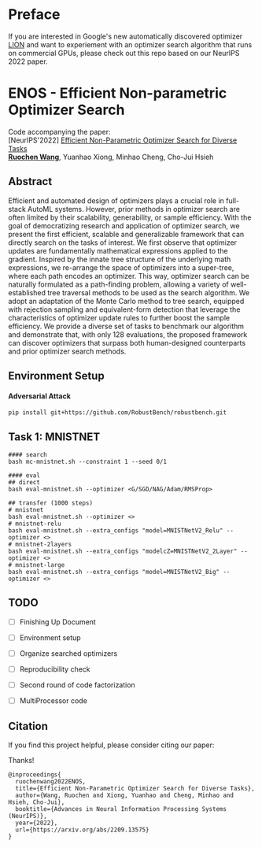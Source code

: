 # Preface

If you are interested in Google's new automatically discovered optimizer [LION](https://arxiv.org/abs/2302.06675) and want to experiement with an optimizer search algorithm that runs on commercial GPUs, please check out this repo based on our NeurIPS 2022 paper.


# ENOS - Efficient Non-parametric Optimizer Search

Code accompanying the paper:<br>
[NeurIPS'2022] [Efficient Non-Parametric Optimizer Search for Diverse Tasks](https://arxiv.org/abs/2209.13575)<br>
[**Ruochen Wang**](ruocwang.github.io), Yuanhao Xiong, Minhao Cheng, Cho-Jui Hsieh

## Abstract

Efficient and automated design of optimizers plays a crucial role in full-stack AutoML systems. However, prior methods in optimizer search are often limited by their scalability, generability, or sample efficiency. With the goal of democratizing research and application of optimizer search, we present the first efficient, scalable and generalizable framework that can directly search on the tasks of interest. We first observe that optimizer updates are fundamentally mathematical expressions applied to the gradient. Inspired by the innate tree structure of the underlying math expressions, we re-arrange the space of optimizers into a super-tree, where each path encodes an optimizer. This way, optimizer search can be naturally formulated as a path-finding problem, allowing a variety of well-established tree traversal methods to be used as the search algorithm. We adopt an adaptation of the Monte Carlo method to tree search, equipped with rejection sampling and equivalent-form detection that leverage the characteristics of optimizer update rules to further boost the sample efficiency. We provide a diverse set of tasks to benchmark our algorithm and demonstrate that, with only 128 evaluations, the proposed framework can discover optimizers that surpass both human-designed counterparts and prior optimizer search methods.


## Environment Setup
#### Adversarial Attack
```
pip install git+https://github.com/RobustBench/robustbench.git
```


## Task 1: MNISTNET
```
#### search
bash mc-mnistnet.sh --constraint 1 --seed 0/1

#### eval
## direct
bash eval-mnistnet.sh --optimizer <G/SGD/NAG/Adam/RMSProp>

## transfer (1000 steps)
# mnistnet
bash eval-mnistnet.sh --optimizer <>
# mnistnet-relu
bash eval-mnistnet.sh --extra_configs "model=MNISTNetV2_Relu" --optimizer <>
# mnistnet-2layers
bash eval-mnistnet.sh --extra_configs "modelcZ=MNISTNetV2_2Layer" --optimizer <>
# mnistnet-large
bash eval-mnistnet.sh --extra_configs "model=MNISTNetV2_Big" --optimizer <>
```


## TODO
- [ ] Finishing Up Document
- [ ] Environment setup
- [ ] Organize searched optimizers
- [ ] Reproducibility check
- [ ] Second round of code factorization
- [ ] MultiProcessor code


## Citation
If you find this project helpful, please consider citing our paper:

Thanks!

```
@inproceedings{
  ruochenwang2022ENOS,
  title={Efficient Non-Parametric Optimizer Search for Diverse Tasks},
  author={Wang, Ruochen and Xiong, Yuanhao and Cheng, Minhao and Hsieh, Cho-Jui},
  booktitle={Advances in Neural Information Processing Systems (NeurIPS)},
  year={2022},
  url={https://arxiv.org/abs/2209.13575}
}
```
